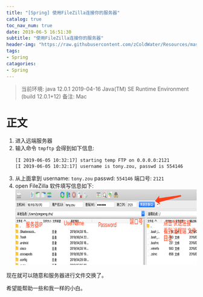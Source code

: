 ```yaml
---
title: "[Spring] 使用FileZilla连接你的服务器"
catalog: true
toc_nav_num: true
date: 2019-06-5 16:51:30
subtitle: "使用FileZilla连接你的服务器"
header-img: "https://raw.githubusercontent.com/zColdWater/Resources/master/Images/legend_cover.jpg"
tags:
- Spring
catagories:
- Spring
---
```


> 当前环境: java 12.0.1 2019-04-16 Java(TM) SE Runtime Environment (build 12.0.1+12) 备注: Mac

正文
=======

1. 进入远端服务器
2. 输入命令 `tmpftp` 会得到如下信息:
    ```
    [I 2019-06-05 10:32:17] starting temp FTP on 0.0.0.0:2121
    [I 2019-06-05 10:32:17] username is tony.zou, passwd is 554146
    ```
3. 从上面拿到 username: `tony.zou` passwd: `554146` 端口号: `2121`
4. open FileZilla 软件填写信息如下: 
   <img src="https://raw.githubusercontent.com/zColdWater/Resources/master/Images/filezilla.png" height="200" />

现在就可以随意和服务器进行文件交换了。

希望能帮助一些和我一样的小白。
